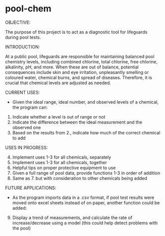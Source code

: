 # pool-chem

OBJECTIVE:

The purpose of this project is to act as a diagnostic tool for lifeguards during pool tests.



INTRODUCTION:

At a public pool, lifeguards are responsible for maintaining balanced pool chemistry levels, including combined chlorine, total chlorine, free chlorine, alkalinity, pH, and more. When these are out of balance, potential consequences include skin and eye irritation, unpleasantly smelling or coloured water, chemical burns, and spread of diseases. Therefore, it is crucial that chemical levels are adjusted as needed.



CURRENT USES:

- Given the ideal range, ideal number, and observed levels of a chemical, the program can:
1. Indicate whether a level is out of range or not
2. Indicate the difference between the ideal measurement and the observed one
3. Based on the results from 2., indicate how much of the correct chemical to add



USES IN PROGRESS:

4. Implement uses 1-3 for all chemicals, separately
5. Implement uses 1-3 for all chemicals, together
6. Helpful tips on proper protective equipment to use
7. Given a full range of pool data, provide functions 1-3 in order of addition
8. Same as 7. but with consideration to other chemicals being added
 


FUTURE APPLICATIONS:

- As the program imports data in a .csv format, if pool test results were moved onto excel sheets instead of on paper, another function could be added:
9. Display a trend of measurements, and calculate the rate of increase/decrease using a model (this could help detect problems with the pool)


